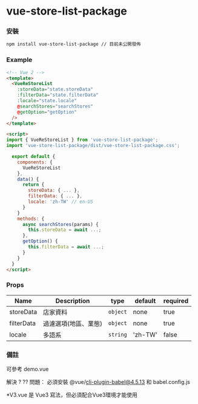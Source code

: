 # vue-store-list-package

### 安裝

```bash
npm install vue-store-list-package // 目前未公開發佈
```

### Example

```html
<!-- Vue 2 -->
<template>
  <VueReStoreList
    :storeData="state.storeData"
    :filterData="state.filterData"
    :locale="state.locale"
    @searchStores="searchStores"
    @getOption="getOption"
  />
</template>

<script>
import { VueReStoreList } from 'vue-store-list-package';
import 'vue-store-list-package/dist/vue-store-list-package.css';

  export default {
    components: {
      VueReStoreList
    },
    data() {
      return {
        storeData: { ... },
        filterData: { ... },
        locale: 'zh-TW' // en-US
      }
    }
    methods: {
      async searchStores(params) {
        this.storeData = await ...;
      },
      getOption() {
        this.filterData = await ...;
      }
    }
  }
</script>
```

### Props

| Name       | Description          | type     | default | required |
| ---------- | -------------------- | -------- | ------- | -------- |
| storeData  | 店家資料             | `object` | none    | true     |
| filterData | 過濾選項(地區、業態) | `object` | none    | true     |
| locale     | 多語系               | `string` | 'zh-TW' | false    |

### 備註

可參考 demo.vue

解決 ? ?? 問題：
必須安裝 @vue/cli-plugin-babel@4.5.13 和 babel.config.js

*V3.vue 是 Vue3 寫法，但必須配合Vue3環境才能使用